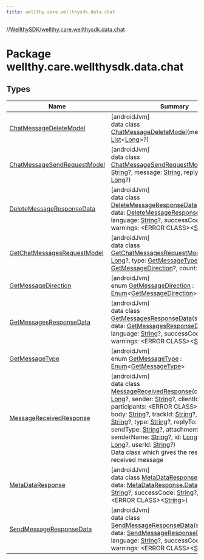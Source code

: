 ```yaml
---
title: wellthy.care.wellthysdk.data.chat
---
```

//[WellthySDK](../../index.html)/[wellthy.care.wellthysdk.data.chat](index.html)



# Package wellthy.care.wellthysdk.data.chat



## Types


| Name | Summary |
|---|---|
| [ChatMessageDeleteModel](-chat-message-delete-model/index.html) | [androidJvm]<br>data class [ChatMessageDeleteModel](-chat-message-delete-model/index.html)(messages: [List](https://kotlinlang.org/api/latest/jvm/stdlib/kotlin.collections/-list/index.html)&lt;[Long](https://kotlinlang.org/api/latest/jvm/stdlib/kotlin/-long/index.html)&gt;?) |
| [ChatMessageSendRequestModel](-chat-message-send-request-model/index.html) | [androidJvm]<br>data class [ChatMessageSendRequestModel](-chat-message-send-request-model/index.html)(trackId: [String](https://kotlinlang.org/api/latest/jvm/stdlib/kotlin/-string/index.html)?, message: [String](https://kotlinlang.org/api/latest/jvm/stdlib/kotlin/-string/index.html), replyMessageId: [Long](https://kotlinlang.org/api/latest/jvm/stdlib/kotlin/-long/index.html)?) |
| [DeleteMessageResponseData](-delete-message-response-data/index.html) | [androidJvm]<br>data class [DeleteMessageResponseData](-delete-message-response-data/index.html)(status: [Int](https://kotlinlang.org/api/latest/jvm/stdlib/kotlin/-int/index.html)?, data: [DeleteMessageResponseData.Data](-delete-message-response-data/-data/index.html)?, language: [String](https://kotlinlang.org/api/latest/jvm/stdlib/kotlin/-string/index.html)?, successCode: [String](https://kotlinlang.org/api/latest/jvm/stdlib/kotlin/-string/index.html)?, warnings: &lt;ERROR CLASS&gt;&lt;[String](https://kotlinlang.org/api/latest/jvm/stdlib/kotlin/-string/index.html)&gt;) |
| [GetChatMessagesRequestModel](-get-chat-messages-request-model/index.html) | [androidJvm]<br>data class [GetChatMessagesRequestModel](-get-chat-messages-request-model/index.html)(from_id: [Long](https://kotlinlang.org/api/latest/jvm/stdlib/kotlin/-long/index.html)?, type: [GetMessageType](-get-message-type/index.html)?, direction: [GetMessageDirection](-get-message-direction/index.html)?, count: [Int](https://kotlinlang.org/api/latest/jvm/stdlib/kotlin/-int/index.html)?) |
| [GetMessageDirection](-get-message-direction/index.html) | [androidJvm]<br>enum [GetMessageDirection](-get-message-direction/index.html) : [Enum](https://kotlinlang.org/api/latest/jvm/stdlib/kotlin/-enum/index.html)&lt;[GetMessageDirection](-get-message-direction/index.html)&gt; |
| [GetMessagesResponseData](-get-messages-response-data/index.html) | [androidJvm]<br>data class [GetMessagesResponseData](-get-messages-response-data/index.html)(status: [Int](https://kotlinlang.org/api/latest/jvm/stdlib/kotlin/-int/index.html)?, data: [GetMessagesResponseData.Data](-get-messages-response-data/-data/index.html)?, language: [String](https://kotlinlang.org/api/latest/jvm/stdlib/kotlin/-string/index.html)?, successCode: [String](https://kotlinlang.org/api/latest/jvm/stdlib/kotlin/-string/index.html)?, warnings: &lt;ERROR CLASS&gt;&lt;[String](https://kotlinlang.org/api/latest/jvm/stdlib/kotlin/-string/index.html)&gt;) |
| [GetMessageType](-get-message-type/index.html) | [androidJvm]<br>enum [GetMessageType](-get-message-type/index.html) : [Enum](https://kotlinlang.org/api/latest/jvm/stdlib/kotlin/-enum/index.html)&lt;[GetMessageType](-get-message-type/index.html)&gt; |
| [MessageReceivedResponse](-message-received-response/index.html) | [androidJvm]<br>data class [MessageReceivedResponse](-message-received-response/index.html)(conversationId: [Long](https://kotlinlang.org/api/latest/jvm/stdlib/kotlin/-long/index.html)?, sender: [String](https://kotlinlang.org/api/latest/jvm/stdlib/kotlin/-string/index.html)?, clientId: [String](https://kotlinlang.org/api/latest/jvm/stdlib/kotlin/-string/index.html)?, participants: &lt;ERROR CLASS&gt;&lt;[String](https://kotlinlang.org/api/latest/jvm/stdlib/kotlin/-string/index.html)&gt;, body: [String](https://kotlinlang.org/api/latest/jvm/stdlib/kotlin/-string/index.html)?, trackId: [String](https://kotlinlang.org/api/latest/jvm/stdlib/kotlin/-string/index.html)?, mimeType: [String](https://kotlinlang.org/api/latest/jvm/stdlib/kotlin/-string/index.html)?, type: [String](https://kotlinlang.org/api/latest/jvm/stdlib/kotlin/-string/index.html)?, replyTo: [String](https://kotlinlang.org/api/latest/jvm/stdlib/kotlin/-string/index.html)?, sendType: [String](https://kotlinlang.org/api/latest/jvm/stdlib/kotlin/-string/index.html)?, attachment: [String](https://kotlinlang.org/api/latest/jvm/stdlib/kotlin/-string/index.html)?, senderName: [String](https://kotlinlang.org/api/latest/jvm/stdlib/kotlin/-string/index.html)?, id: [Long](https://kotlinlang.org/api/latest/jvm/stdlib/kotlin/-long/index.html)?, timestamp: [Long](https://kotlinlang.org/api/latest/jvm/stdlib/kotlin/-long/index.html)?, userId: [String](https://kotlinlang.org/api/latest/jvm/stdlib/kotlin/-string/index.html)?)<br>Data class which gives the response for received message |
| [MetaDataResponse](-meta-data-response/index.html) | [androidJvm]<br>data class [MetaDataResponse](-meta-data-response/index.html)(status: [Int](https://kotlinlang.org/api/latest/jvm/stdlib/kotlin/-int/index.html)?, data: [MetaDataResponse.Data](-meta-data-response/-data/index.html)?, language: [String](https://kotlinlang.org/api/latest/jvm/stdlib/kotlin/-string/index.html)?, successCode: [String](https://kotlinlang.org/api/latest/jvm/stdlib/kotlin/-string/index.html)?, warnings: &lt;ERROR CLASS&gt;&lt;[String](https://kotlinlang.org/api/latest/jvm/stdlib/kotlin/-string/index.html)&gt;) |
| [SendMessageResponseData](-send-message-response-data/index.html) | [androidJvm]<br>data class [SendMessageResponseData](-send-message-response-data/index.html)(status: [Int](https://kotlinlang.org/api/latest/jvm/stdlib/kotlin/-int/index.html)?, data: [SendMessageResponseData.Data](-send-message-response-data/-data/index.html)?, language: [String](https://kotlinlang.org/api/latest/jvm/stdlib/kotlin/-string/index.html)?, successCode: [String](https://kotlinlang.org/api/latest/jvm/stdlib/kotlin/-string/index.html)?, warnings: &lt;ERROR CLASS&gt;&lt;[String](https://kotlinlang.org/api/latest/jvm/stdlib/kotlin/-string/index.html)&gt;) |

